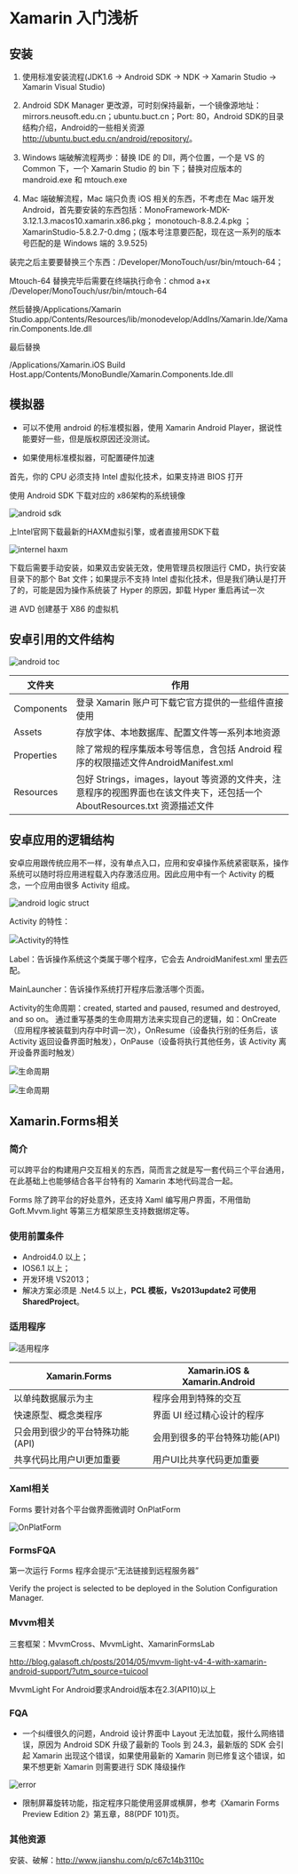 # Xamarin 入门浅析


## 安装

1. 使用标准安装流程(JDK1.6 -> Android SDK -> NDK -> Xamarin Studio -> Xamarin Visual Studio)

1. Android SDK Manager 更改源，可时刻保持最新，一个镜像源地址：mirrors.neusoft.edu.cn；ubuntu.buct.cn；Port: 80，Android SDK的目录结构介绍，Android的一些相关资源 <http://ubuntu.buct.edu.cn/android/repository/>。

1. Windows 端破解流程两步：替换 IDE 的 Dll，两个位置，一个是 VS 的 Common 下，一个 Xamarin Studio 的 bin 下；替换对应版本的 mandroid.exe 和 mtouch.exe

1. Mac 端破解流程，Mac 端只负责 iOS 相关的东西，不考虑在 Mac 端开发 Android，首先要安装的东西包括：MonoFramework-MDK-3.12.1.3.macos10.xamarin.x86.pkg； monotouch-8.8.2.4.pkg ；XamarinStudio-5.8.2.7-0.dmg；(版本号注意要匹配，现在这一系列的版本号匹配的是 Windows 端的 3.9.525)

装完之后主要要替换三个东西：/Developer/MonoTouch/usr/bin/mtouch-64；

Mtouch-64 替换完毕后需要在终端执行命令：chmod a+x /Developer/MonoTouch/usr/bin/mtouch-64

然后替换/Applications/Xamarin Studio.app/Contents/Resources/lib/monodevelop/AddIns/Xamarin.Ide/Xamarin.Components.Ide.dll

最后替换

/Applications/Xamarin.iOS Build Host.app/Contents/MonoBundle/Xamarin.Components.Ide.dll

## 模拟器

- 可以不使用 android 的标准模拟器，使用 Xamarin Android Player，据说性能要好一些，但是版权原因还没测试。

- 如果使用标准模拟器，可配置硬件加速

首先，你的 CPU 必须支持 Intel 虚拟化技术，如果支持进 BIOS 打开

使用 Android SDK 下载对应的 x86架构的系统镜像

![android sdk](https://cdn.jsdelivr.net/gh/fengrui358/img@main/282687-20160113224135335-5708625091.png)

上Intel官网下载最新的HAXM虚拟引擎，或者直接用SDK下载

![internel haxm](https://cdn.jsdelivr.net/gh/fengrui358/img@main/282687-20160113224135335-5708625092.png)

下载后需要手动安装，如果双击安装无效，使用管理员权限运行 CMD，执行安装目录下的那个 Bat 文件；如果提示不支持 Intel 虚拟化技术，但是我们确认是打开了的，可能是因为操作系统装了 Hyper 的原因，卸载 Hyper 重启再试一次

进 AVD 创建基于 X86 的虚拟机

## 安卓引用的文件结构

![android toc](https://cdn.jsdelivr.net/gh/fengrui358/img@main/282687-20160113224138147-39448440.png)

| 文件夹 | 作用 |
| - | - |
| Components | 登录 Xamarin 账户可下载它官方提供的一些组件直接使用 |
| Assets | 存放字体、本地数据库、配置文件等一系列本地资源 |
| Properties | 除了常规的程序集版本号等信息，含包括 Android 程序的权限描述文件AndroidManifest.xml |
| Resources | 包好 Strings，images，layout 等资源的文件夹，注意程序的视图界面也在该文件夹下，还包括一个 AboutResources.txt 资源描述文件 |

## 安卓应用的逻辑结构

安卓应用跟传统应用不一样，没有单点入口，应用和安卓操作系统紧密联系，操作系统可以随时将应用进程载入内存激活应用。因此应用中有一个 Activity 的概念，一个应用由很多 Activity 组成。

![android logic struct](https://cdn.jsdelivr.net/gh/fengrui358/img@main/282687-20160113224139491-1457430768.png)

Activity 的特性：

![Activity的特性](https://cdn.jsdelivr.net/gh/fengrui358/img@main/282687-20160113224141413-1239803131.png)

Label：告诉操作系统这个类属于哪个程序，它会去 AndroidManifest.xml 里去匹配。

MainLauncher：告诉操作系统打开程序后激活哪个页面。

Activity的生命周期：created, started and paused, resumed and destroyed, and so on。
通过重写基类的生命周期方法来实现自己的逻辑，如：OnCreate（应用程序被装载到内存中时调一次），OnResume（设备执行别的任务后，该 Activity 返回设备界面时触发），OnPause（设备将执行其他任务，该 Activity 离开设备界面时触发）

![生命周期](https://cdn.jsdelivr.net/gh/fengrui358/img@main/282687-20160113224143272-1882785032.png)

![生命周期](https://cdn.jsdelivr.net/gh/fengrui358/img@main/282687-20160113224147210-942835245.png)

## Xamarin.Forms相关

### 简介

可以跨平台的构建用户交互相关的东西，简而言之就是写一套代码三个平台通用，在此基础上也能够结合各平台特有的 Xamarin 本地代码混合一起。

Forms 除了跨平台的好处意外，还支持 Xaml 编写用户界面，不用借助 Goft.Mvvm.light 等第三方框架原生支持数据绑定等。

### 使用前置条件

- Android4.0 以上；
- IOS6.1 以上；
- 开发环境 VS2013；
- 解决方案必须是 .Net4.5 以上，**PCL 模板，Vs2013update2 可使用 SharedProject**。

### 适用程序

![适用程序](https://cdn.jsdelivr.net/gh/fengrui358/img@main/282687-20160113224148569-2126527572.png)

| Xamarin.Forms | Xamarin.iOS & Xamarin.Android |
| - | - |
| 以单纯数据展示为主| 程序会用到特殊的交互|
| 快速原型、概念类程序| 界面 UI 经过精心设计的程序|
| 只会用到很少的平台特殊功能(API)| 会用到很多的平台特殊功能(API)|
| 共享代码比用户UI更加重要| 用户UI比共享代码更加重要|

### Xaml相关

Forms 要针对各个平台做界面微调时 OnPlatForm

![OnPlatForm](https://cdn.jsdelivr.net/gh/fengrui358/img@main/282687-20160113224149678-475493276.png)

### FormsFQA

第一次运行 Forms 程序会提示“无法链接到远程服务器”

Verify the project is selected to be deployed in the Solution Configuration Manager.

### Mvvm相关

三套框架：MvvmCross、MvvmLight、XamarinFormsLab

<http://blog.galasoft.ch/posts/2014/05/mvvm-light-v4-4-with-xamarin-android-support/?utm_source=tuicool>

MvvmLight For Android要求Android版本在2.3(API10)以上

### FQA

- 一个纠缠很久的问题，Android 设计界面中 Layout 无法加载，报什么网络错误，原因为 Android SDK 升级了最新的 Tools 到 24.3，最新版的 SDK 会引起 Xamarin 出现这个错误，如果使用最新的 Xamarin 则已修复这个错误，如果不想更新 Xamarin 则需要进行 SDK 降级操作

![error](https://cdn.jsdelivr.net/gh/fengrui358/img@main/282687-20160113224151022-1283964038.png)

- 限制屏幕旋转功能，指定程序只能使用竖屏或横屏，参考《Xamarin Forms Preview Edition 2》第五章，88(PDF 101)页。

### 其他资源

安装、破解：<http://www.jianshu.com/p/c67c14b3110c>
